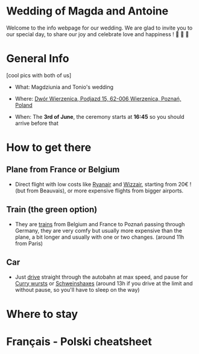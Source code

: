 # Wedding of Magda and Antoine

Welcome to the info webpage for our wedding. We are glad to invite you to our special day, to share our joy and celebrate love and happiness ! 🍾 🥳 🍻

# General Info

[cool pics with both of us]

- What: Magdziunia and Tonio's wedding

- Where: [Dwór Wierzenica, Podjazd 15, 62-006 Wierzenica,  Poznań, Poland](https://goo.gl/maps/JTxa8jxmVcrLUeYW7)
- When: The **3rd of June**, the ceremony starts at **16:45** so you should arrive before that

# How to get there

## Plane from France or Belgium

- Direct flight with low costs like [Ryanair](https://www.ryanair.com/fr/fr/) and [Wizzair](https://wizzair.com/fr-fr#/), starting from 20€ ! (but from Beauvais), or more expensive flights from bigger airports.

## Train (the green option)

- They are [trains](https://www.bahn.com/fr) from Belgium and France to Poznań passing through Germany, they are very comfy but usually more expensive than the plane, a bit longer and usually with one or two changes. (around 11h from Paris)

## Car

- Just [drive](https://goo.gl/maps/pNnWszmpXtveqbR58) straight through the autobahn at max speed, and pause for [Curry wursts](https://media-cdn.tripadvisor.com/media/photo-s/0e/e4/fe/7f/currywurst-normal-und.jpg) or [Schweinshaxes](https://thumbs.dreamstime.com/z/schweinshaxe-pork-knuckle-bavarian-44736198.jpg) (around 13h if you drive at the limit and without pause, so you'll have to sleep on the way)

# Where to stay

# Français - Polski cheatsheet



